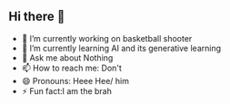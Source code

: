 ## Hi there 👋


- 🔭 I’m currently working on basketball shooter
- 🌱 I’m currently learning AI and its generative learning
- 💬 Ask me about Nothing
- 📫 How to reach me: Don't
- 😄 Pronouns: Heee Hee/ him
- ⚡ Fun fact:I am the brah 

